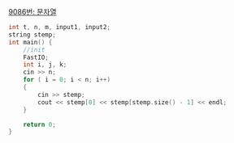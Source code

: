 [9086번: 문자열](https://www.acmicpc.net/problem/9086)

```cpp
int t, n, m, input1, input2;
string stemp;
int main() {
	//init
	FastIO;
	int i, j, k;
	cin >> n;
	for ( i = 0; i < n; i++)
	{
		cin >> stemp;
		cout << stemp[0] << stemp[stemp.size() - 1] << endl;
	}

	return 0;
}
```
